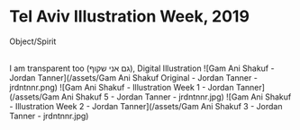 # Tel Aviv Illustration Week, 2019
Object/Spirit

<br/>
I am transparent too (גם אני שקוף), Digital Illustration
![Gam Ani Shakuf - Jordan Tanner](/assets/Gam Ani Shakuf Original - Jordan Tanner - jrdntnnr.png)
![Gam Ani Shakuf - Illustration Week 1 - Jordan Tanner](/assets/Gam Ani Shakuf 5 - Jordan Tanner - jrdntnnr.jpg)
![Gam Ani Shakuf - Illustration Week 2 - Jordan Tanner](/assets/Gam Ani Shakuf 3 - Jordan Tanner - jrdntnnr.jpg)
